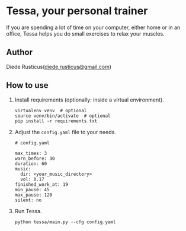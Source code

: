 # Tessa, your personal trainer
If you are spending a lot of time on your computer, either home or in an office, Tessa helps you do small exercises to relax your muscles. 

## Author
Diede Rusticus(diede.rusticus@gmail.com)

## How to use

1. Install requirements (optionally: inside a virtual environment).
    ```
    virtualenv venv  # optional
    source venv/bin/activate  # optional
    pip install -r requirements.txt
    ```
2. Adjust the `config.yaml` file to your needs.
    ```
    # config.yaml
    
    max_times: 3
    warn_before: 30
    duration: 60
    music:
      dir: <your_music_directory>
      vol: 0.17
    finished_work_at: 19
    min_pause: 45
    max_pause: 120
    silent: no
   ```
3. Run Tessa.
    ```
   python tessa/main.py --cfg config.yaml
   ```
